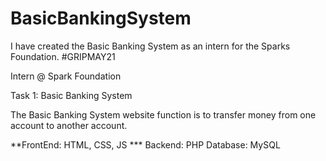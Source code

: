 # BasicBankingSystem
I have created the Basic Banking System as an intern for the Sparks Foundation. #GRIPMAY21

Intern @ Spark Foundation

Task 1: Basic Banking System

The Basic Banking System website function is to transfer money from one account to another account.

**FrontEnd: HTML, CSS, JS *** Backend: PHP Database: MySQL
